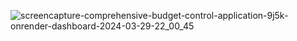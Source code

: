 ![screencapture-comprehensive-budget-control-application-9j5k-onrender-dashboard-2024-03-29-22_00_45](https://github.com/utkbkts/Comprehensive-budget-control-application/assets/126083466/86ac10c5-1c37-4175-93dc-acb0dcbda881)
